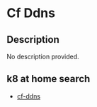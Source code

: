 # Cf Ddns

## Description

No description provided.

## k8 at home search

- [cf-ddns](https://nanne.dev/k8s-at-home-search/#/cf-ddns)
